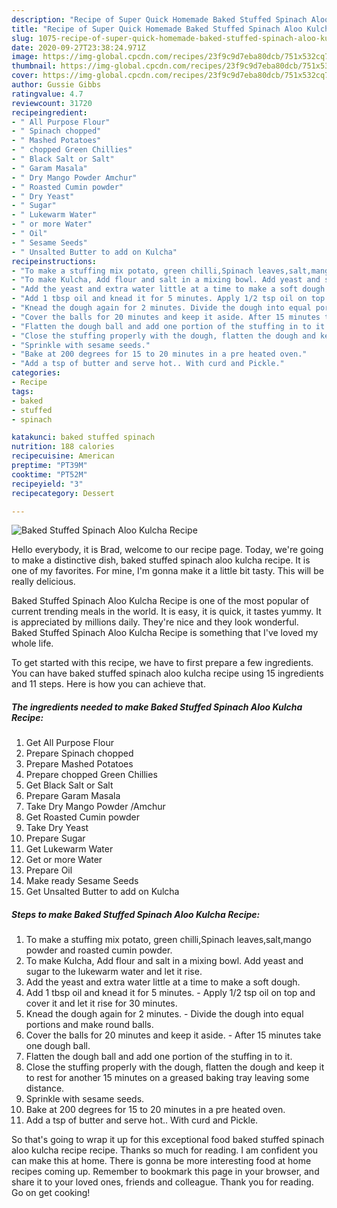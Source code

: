 ```yaml
---
description: "Recipe of Super Quick Homemade Baked Stuffed Spinach Aloo Kulcha Recipe"
title: "Recipe of Super Quick Homemade Baked Stuffed Spinach Aloo Kulcha Recipe"
slug: 1075-recipe-of-super-quick-homemade-baked-stuffed-spinach-aloo-kulcha-recipe
date: 2020-09-27T23:38:24.971Z
image: https://img-global.cpcdn.com/recipes/23f9c9d7eba80dcb/751x532cq70/baked-stuffed-spinach-aloo-kulcha-recipe-recipe-main-photo.jpg
thumbnail: https://img-global.cpcdn.com/recipes/23f9c9d7eba80dcb/751x532cq70/baked-stuffed-spinach-aloo-kulcha-recipe-recipe-main-photo.jpg
cover: https://img-global.cpcdn.com/recipes/23f9c9d7eba80dcb/751x532cq70/baked-stuffed-spinach-aloo-kulcha-recipe-recipe-main-photo.jpg
author: Gussie Gibbs
ratingvalue: 4.7
reviewcount: 31720
recipeingredient:
- " All Purpose Flour"
- " Spinach chopped"
- " Mashed Potatoes"
- " chopped Green Chillies"
- " Black Salt or Salt"
- " Garam Masala"
- " Dry Mango Powder Amchur"
- " Roasted Cumin powder"
- " Dry Yeast"
- " Sugar"
- " Lukewarm Water"
- " or more Water"
- " Oil"
- " Sesame Seeds"
- " Unsalted Butter to add on Kulcha"
recipeinstructions:
- "To make a stuffing mix potato, green chilli,Spinach leaves,salt,mango powder and roasted cumin powder."
- "To make Kulcha, Add flour and salt in a mixing bowl. Add yeast and sugar to the lukewarm water and let it rise."
- "Add the yeast and extra water little at a time to make a soft dough."
- "Add 1 tbsp oil and knead it for 5 minutes. Apply 1/2 tsp oil on top and cover it and let it rise for 30 minutes."
- "Knead the dough again for 2 minutes. Divide the dough into equal portions and make round balls."
- "Cover the balls for 20 minutes and keep it aside. After 15 minutes take one dough ball."
- "Flatten the dough ball and add one portion of the stuffing in to it."
- "Close the stuffing properly with the dough, flatten the dough and keep it to rest for another 15 minutes on a greased baking tray leaving some distance."
- "Sprinkle with sesame seeds."
- "Bake at 200 degrees for 15 to 20 minutes in a pre heated oven."
- "Add a tsp of butter and serve hot.. With curd and Pickle."
categories:
- Recipe
tags:
- baked
- stuffed
- spinach

katakunci: baked stuffed spinach 
nutrition: 188 calories
recipecuisine: American
preptime: "PT39M"
cooktime: "PT52M"
recipeyield: "3"
recipecategory: Dessert

---
```



![Baked Stuffed Spinach Aloo Kulcha Recipe](https://img-global.cpcdn.com/recipes/23f9c9d7eba80dcb/751x532cq70/baked-stuffed-spinach-aloo-kulcha-recipe-recipe-main-photo.jpg)

Hello everybody, it is Brad, welcome to our recipe page. Today, we're going to make a distinctive dish, baked stuffed spinach aloo kulcha recipe. It is one of my favorites. For mine, I'm gonna make it a little bit tasty. This will be really delicious.

Baked Stuffed Spinach Aloo Kulcha Recipe is one of the most popular of current trending meals in the world. It is easy, it is quick, it tastes yummy. It is appreciated by millions daily. They're nice and they look wonderful. Baked Stuffed Spinach Aloo Kulcha Recipe is something that I've loved my whole life.




To get started with this recipe, we have to first prepare a few ingredients. You can have baked stuffed spinach aloo kulcha recipe using 15 ingredients and 11 steps. Here is how you can achieve that.

<!--inarticleads1-->

##### The ingredients needed to make Baked Stuffed Spinach Aloo Kulcha Recipe:

1. Get  All Purpose Flour
1. Prepare  Spinach chopped
1. Prepare  Mashed Potatoes
1. Prepare  chopped Green Chillies
1. Get  Black Salt or Salt
1. Prepare  Garam Masala
1. Take  Dry Mango Powder /Amchur
1. Get  Roasted Cumin powder
1. Take  Dry Yeast
1. Prepare  Sugar
1. Get  Lukewarm Water
1. Get  or more Water
1. Prepare  Oil
1. Make ready  Sesame Seeds
1. Get  Unsalted Butter to add on Kulcha




<!--inarticleads2-->

##### Steps to make Baked Stuffed Spinach Aloo Kulcha Recipe:

1. To make a stuffing mix potato, green chilli,Spinach leaves,salt,mango powder and roasted cumin powder.
1. To make Kulcha, Add flour and salt in a mixing bowl. Add yeast and sugar to the lukewarm water and let it rise.
1. Add the yeast and extra water little at a time to make a soft dough.
1. Add 1 tbsp oil and knead it for 5 minutes. - Apply 1/2 tsp oil on top and cover it and let it rise for 30 minutes.
1. Knead the dough again for 2 minutes. - Divide the dough into equal portions and make round balls.
1. Cover the balls for 20 minutes and keep it aside. - After 15 minutes take one dough ball.
1. Flatten the dough ball and add one portion of the stuffing in to it.
1. Close the stuffing properly with the dough, flatten the dough and keep it to rest for another 15 minutes on a greased baking tray leaving some distance.
1. Sprinkle with sesame seeds.
1. Bake at 200 degrees for 15 to 20 minutes in a pre heated oven.
1. Add a tsp of butter and serve hot.. With curd and Pickle.




So that's going to wrap it up for this exceptional food baked stuffed spinach aloo kulcha recipe recipe. Thanks so much for reading. I am confident you can make this at home. There is gonna be more interesting food at home recipes coming up. Remember to bookmark this page in your browser, and share it to your loved ones, friends and colleague. Thank you for reading. Go on get cooking!
